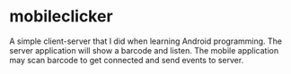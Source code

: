 mobileclicker
=============

A simple client-server that I did when learning Android programming.
The server application will show a barcode and listen.
The mobile application may scan barcode to get connected and send events to server.

